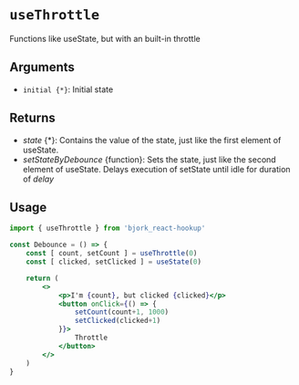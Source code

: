 # `useThrottle`
Functions like useState, but with an built-in throttle

## Arguments
- `initial {*}`: Initial state

## Returns
* _state_ {*}: Contains the value of the state, just like the first element of useState.
* _setStateByDebounce_ {function}: Sets the state, just like the second element of useState. Delays execution of setState until idle for duration of _delay_

## Usage
```jsx
import { useThrottle } from 'bjork_react-hookup'

const Debounce = () => {
	const [ count, setCount ] = useThrottle(0)
	const [ clicked, setClicked ] = useState(0)

	return (
		<>
			<p>I'm {count}, but clicked {clicked}</p>
			<button onClick={() => { 
				setCount(count+1, 1000) 
				setClicked(clicked+1)
			}}>
				Throttle
			</button>
		</>
	)
}
```
